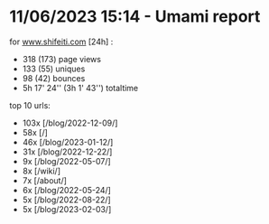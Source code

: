 # 11/06/2023 15:14 - Umami report
for www.shifeiti.com [24h] :

 - 318 (173) page views
 - 133 (55) uniques
 - 98 (42) bounces
 - 5h 17' 24'' (3h 1' 43'') totaltime


top 10 urls:
 - 103x [/blog/2022-12-09/]
 - 58x [/]
 - 46x [/blog/2023-01-12/]
 - 31x [/blog/2022-12-22/]
 - 9x [/blog/2022-05-07/]
 - 8x [/wiki/]
 - 7x [/about/]
 - 6x [/blog/2022-05-24/]
 - 5x [/blog/2022-08-22/]
 - 5x [/blog/2023-02-03/]


